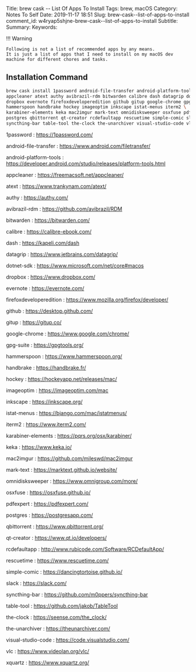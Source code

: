 Title: brew cask -- List Of Apps To Install
Tags: brew, macOS
Category: Notes To Self
Date: 2019-11-17 18:51
Slug: brew-cask--list-of-apps-to-install
comment_id: w4ryap5shjne-brew-cask--list-of-apps-to-install
Subtitle:
Summary:
Keywords:

!!! Warning

    Following is not a list of recommended apps by any means.
    It is just a list of apps that I need to install on my macOS dev machine for different chores and tasks.

## Installation Command

<!-- yaspeller ignore:start -->

```bash
brew cask install 1password android-file-transfer android-platform-tools \
appcleaner atext authy avibrazil-rdm bitwarden calibre dash datagrip dotnet-sdk \
dropbox evernote firefoxdeveloperedition github gitup google-chrome gpg-suite \
hammerspoon handbrake hockey imageoptim inkscape istat-menus iterm2 \
karabiner-elements keka mac2imgur mark-text omnidisksweeper osxfuse pdfexpert \
postgres qbittorrent qt-creator rcdefaultapp rescuetime simple-comic slack \
syncthing-bar table-tool the-clock the-unarchiver visual-studio-code vlc xquartz
```

1password
: <https://1password.com/>

android-file-transfer
: <https://www.android.com/filetransfer/>

android-platform-tools
: <https://developer.android.com/studio/releases/platform-tools.html>

appcleaner
: <https://freemacsoft.net/appcleaner/>

atext
: <https://www.trankynam.com/atext/>

authy
: <https://authy.com/>

avibrazil-rdm
: <https://github.com/avibrazil/RDM>

bitwarden
: <https://bitwarden.com/>

calibre
: <https://calibre-ebook.com/>

dash
: <https://kapeli.com/dash>

datagrip
: <https://www.jetbrains.com/datagrip/>

dotnet-sdk
: <https://www.microsoft.com/net/core#macos>

dropbox
: <https://www.dropbox.com/>

evernote
: <https://evernote.com/>

firefoxdeveloperedition
: <https://www.mozilla.org/firefox/developer/>

github
: <https://desktop.github.com/>

gitup
: <https://gitup.co/>

google-chrome
: <https://www.google.com/chrome/>

gpg-suite
: <https://gpgtools.org/>

hammerspoon
: <https://www.hammerspoon.org/>

handbrake
: <https://handbrake.fr/>

hockey
: <https://hockeyapp.net/releases/mac/>

imageoptim
: <https://imageoptim.com/mac>

inkscape
: <https://inkscape.org/>

istat-menus
: <https://bjango.com/mac/istatmenus/>

iterm2
: <https://www.iterm2.com/>

karabiner-elements
: <https://pqrs.org/osx/karabiner/>

keka
: <https://www.keka.io/>

mac2imgur
: <https://github.com/mileswd/mac2imgur>

mark-text
: <https://marktext.github.io/website/>

omnidisksweeper
: <https://www.omnigroup.com/more/>

osxfuse
: <https://osxfuse.github.io/>

pdfexpert
: <https://pdfexpert.com/>

postgres
: <https://postgresapp.com/>

qbittorrent
: <https://www.qbittorrent.org/>

qt-creator
: <https://www.qt.io/developers/>

rcdefaultapp
: <http://www.rubicode.com/Software/RCDefaultApp/>

rescuetime
: <https://www.rescuetime.com/>

simple-comic
: <https://dancingtortoise.github.io/>

slack
: <https://slack.com/>

syncthing-bar
: <https://github.com/m0ppers/syncthing-bar>

table-tool
: <https://github.com/jakob/TableTool>

the-clock
: <https://seense.com/the_clock/>

the-unarchiver
: <https://theunarchiver.com/>

visual-studio-code
: <https://code.visualstudio.com/>

vlc
: <https://www.videolan.org/vlc/>

xquartz
: <https://www.xquartz.org/>

<!-- yaspeller ignore:end -->
